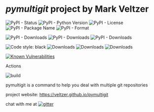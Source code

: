 
# *pymultigit* project by Mark Veltzer

![PyPI - Status](https://img.shields.io/pypi/status/pymultigit)
![PyPI - Python Version](https://img.shields.io/pypi/pyversions/pymultigit)
![PyPI - License](https://img.shields.io/pypi/l/pymultigit)
![PyPI - Package Name](https://img.shields.io/pypi/v/pymultigit)
![PyPI - Format](https://img.shields.io/pypi/format/pymultigit)

![PyPI - Downloads](https://img.shields.io/pypi/dd/pymultigit)
![PyPI - Downloads](https://img.shields.io/pypi/dw/pymultigit)
![PyPI - Downloads](https://img.shields.io/pypi/dm/pymultigit)

![Code style: black](https://img.shields.io/badge/code%20style-black-000000.svg)
![Downloads](https://pepy.tech/badge/pymultigit)
![Downloads](https://pepy.tech/badge/pymultigit/month)
![Downloads](https://pepy.tech/badge/pymultigit/week)

[![Known Vulnerabilities](https://snyk.io/test/github/veltzer/pymultigit/badge.svg?targetFile=requirements.txt)](https://snyk.io/test/github/veltzer/pymultigit?targetFile=requirements.txt)


Actions

![build](https://github.com/veltzer/pymultigit/workflows/build/badge.svg)

pymultigit is a command to help you deal with multiple git repositories

project website: <https://veltzer.github.io/pymultigit>

chat with me at [![gitter](https://badges.gitter.im/Join%20Chat.svg)](https://gitter.im/veltzer/mark.veltzer)


